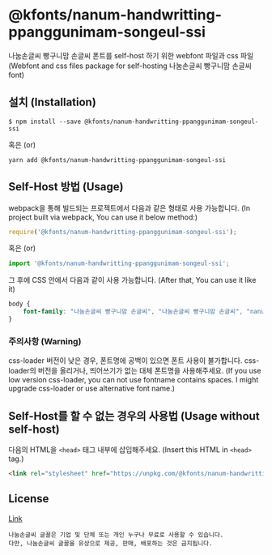
# @kfonts/nanum-handwritting-ppanggunimam-songeul-ssi

나눔손글씨 빵구니맘 손글씨 폰트를 self-host 하기 위한 webfont 파일과 css 파일
(Webfont and css files package for self-hosting 나눔손글씨 빵구니맘 손글씨 font)

## 설치 (Installation)

```
$ npm install --save @kfonts/nanum-handwritting-ppanggunimam-songeul-ssi
```

혹은 (or)

```
yarn add @kfonts/nanum-handwritting-ppanggunimam-songeul-ssi
```

## Self-Host 방법 (Usage)

webpack을 통해 빌드되는 프로젝트에서 다음과 같은 형태로 사용 가능합니다.
(In project built via webpack, You can use it below method:)

```js
require('@kfonts/nanum-handwritting-ppanggunimam-songeul-ssi');
```

혹은 (or)

```js
import '@kfonts/nanum-handwritting-ppanggunimam-songeul-ssi';
```

그 후에 CSS 안에서 다음과 같이 사용 가능합니다.
(After that, You can use it like it)

```css
body {
    font-family: "나눔손글씨 빵구니맘 손글씨", "나눔손글씨 빵구니맘 손글씨", "nanum-handwritting-ppanggunimam-songeul-ssi";
}
```

### 주의사항 (Warning)

css-loader 버전이 낮은 경우, 폰트명에 공백이 있으면 폰트 사용이 불가합니다.
css-loader의 버전을 올리거나, 띄어쓰기가 없는 대체 폰트명을 사용해주세요.
(If you use low version css-loader, you can not use fontname contains spaces.
I might upgrade css-loader or use alternative font name.)

## Self-Host를 할 수 없는 경우의 사용법 (Usage without self-host)

다음의 HTML을 `<head>` 태그 내부에 삽입해주세요.
(Insert this HTML in `<head>` tag.)

```html
<link rel="stylesheet" href="https://unpkg.com/@kfonts/nanum-handwritting-ppanggunimam-songeul-ssi/index.css" />
```

## License

[Link](https://clova.ai/handwriting/list.html)

```
나눔손글씨 글꼴은 기업 및 단체 또는 개인 누구나 무료로 사용할 수 있습니다.
다만, 나눔손글씨 글꼴을 유상으로 제공, 판매, 배포하는 것은 금지됩니다.

```
